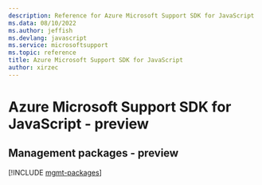 ```yaml
---
description: Reference for Azure Microsoft Support SDK for JavaScript
ms.data: 08/10/2022
ms.author: jeffish
ms.devlang: javascript
ms.service: microsoftsupport
ms.topic: reference
title: Azure Microsoft Support SDK for JavaScript
author: xirzec
---
```

# Azure Microsoft Support SDK for JavaScript - preview

## Management packages - preview
[!INCLUDE [mgmt-packages](microsoft-support-mgmt-index.md)]
